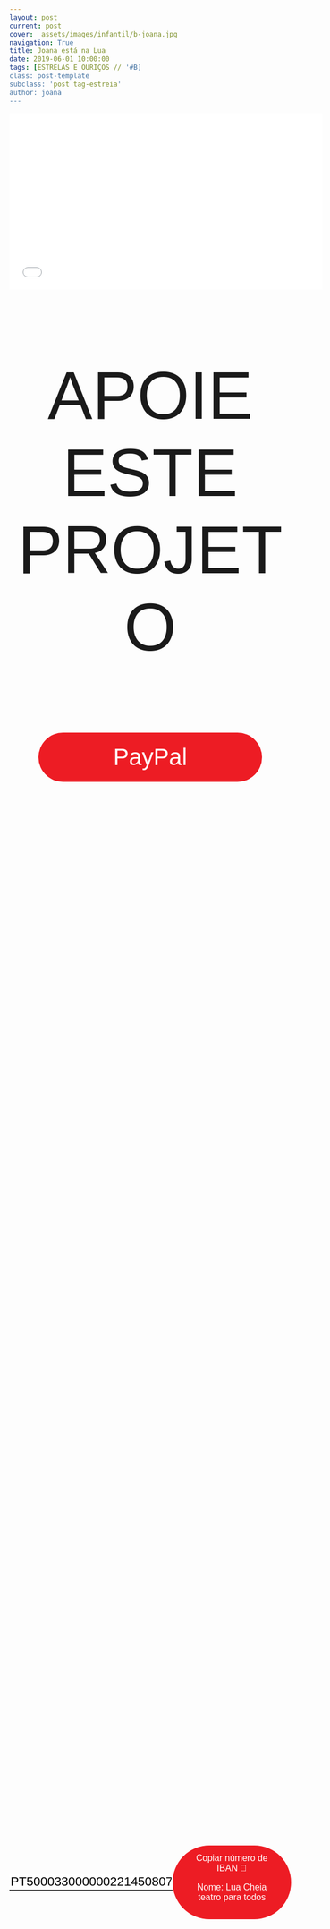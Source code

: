 ```yaml
---
layout: post
current: post
cover:  assets/images/infantil/b-joana.jpg
navigation: True
title: Joana está na Lua
date: 2019-06-01 10:00:00
tags: [ESTRELAS E OURIÇOS // '#B]
class: post-template
subclass: 'post tag-estreia'
author: joana
---
```


<!-- warning: keep the content after the ? in the link, for autoplay -->
<iframe width="560" height="315" src=" ------- ?rel=0&amp;autoplay=1&amp;controls=0&amp;showinfo=0" frameborder="0" allow="accelerometer; autoplay; encrypted-media; gyroscope; picture-in-picture" allowfullscreen></iframe>



<!-- CSS code for some personalization -->
<style>
    .button {
      margin: auto;  
      display: block;
      border-radius: 70px;
      background-color: #ED1C24;
      border: none;
      color: #FFFFFF;
      text-align: center;
      font-family: "Verdana", sans-serif;
      font-size: 2.6rem;
      padding: 20px;
      width: 25rem;
      transition: all 0.5s;
      cursor: pointer;
    }
    
    .button span {
      cursor: pointer;
      display: inline-block;
      position: relative;
      transition: 0.5s;
    }
    
    .button span:after {
      content: '\00bb';
      position: absolute;
      opacity: 0;
      top: 0;
      right: -20px;
      transition: 0.5s;
    }
    
    .button:hover span {
      padding-right: 25px;
    }
    
    .button:hover span:after {
      opacity: 1;
      right: 0;
       display: inline-block;
    }


    .apoia {
        font-family: "Avant Garde", Avantgarde, "Century Gothic", CenturyGothic, "AppleGothic", sans-serif;
        font-size: 3vmax;
        text-align: center;
        text-transform: uppercase;
        text-rendering: optimizeLegibility;
    }


    .iban{
      margin: auto;  
      text-align: center;
      font-family: "Verdana", sans-serif;
      font-size: 1.8rem;
      padding-top: 2rem;
    }

    .btn {
      border: none;
      background-color: inherit;
      padding: 14px 28px;
      font-size: 16px;
      cursor: pointer;
      display: inline-block;
      font-family: "Verdana", sans-serif;
      border-radius: 70px;
    }

    .btn:hover {background: #454545;}

    .success {color: green;}
    .info {color: dodgerblue;}
    .warning {color: orange;}
    .danger {color: red;}
    .default {color: black;}

    /* Blue */
    .info {
      color: white;
      background: #2196F3;
      background-color: #ED1C24;
      font-family: "Verdana", sans-serif;
    }

    .info:hover {
      background: #454545;
      color: white;
    }

    .no-outline:focus {
      outline: none;
    }

  .info_numbers{
    font-family: "Verdana", sans-serif;
    font-size: 1.4rem;
  }
    
    .centerthat{
      height: 100%;
      display: flex;
      align-items: center;
      justify-content: center;
    }

    input {
      border-top-style: hidden;
      border-right-style: hidden;
      border-left-style: hidden;
      border-bottom-style: groove;
    }

</style>

<!-- JAVASCRIPT functions for autocopying text-->
<script>
function myFunction() {
  /* Get the text field */
  var copyText = document.getElementById("myInput");

  /* Select the text field */
  copyText.select();
  copyText.setSelectionRange(0, 99999); /*For mobile devices*/

  /* Copy the text inside the text field */
  document.execCommand("copy");

  // /* Alert the copied text */
  // alert("Copied the text: " + copyText.value);
}
function myFunction2() {
  /* Get the text field */
  var copyText = document.getElementById("myInput2");

  /* Select the text field */
  copyText.select();
  copyText.setSelectionRange(0, 99999); /*For mobile devices*/

  /* Copy the text inside the text field */
  document.execCommand("copy");

  // /* Alert the copied text */
  // alert("Copied the text: " + copyText.value);
}
</script>




<div class="center">
    <p class = "apoia">APOIE ESTE PROJETO</p> 
    <button class="button" onclick="window.location.href = 'https://www.paypal.com/cgi-bin/webscr?cmd=_s-xclick&hosted_button_id=6M3EYZJ46GX8C&source=url';"><span>PayPal </span></button> 
<br>
<div class = "centerthat">
  <!-- The text field -->
  <input type="text" class="no-outline info_numbers" value="PT50003300000022145080705" id="myInput"> 
  <!-- The button used to copy the text -->
  <button class="btn info"  onclick="myFunction()">Copiar número de IBAN 🏧<br />

  Nome: Lua Cheia teatro para todos </button>
</div>
<br>
<br>

<div class = "centerthat"> 
  <!-- The text field -->
  <input type="text" class="no-outline info_numbers" value="938018777" id="myInput2">
  <!-- The button used to copy the text -->
  <button class="btn info" onclick="myFunction2()">Copiar número de MBWAY 📲</button>
</div>

<br>


"Joana está na Lua" conta as aventuras de uma pequena menina que, pelos poderes de uma máquina mágica e após múltiplas aventuras, se torna cada vez mais pequena até encontrar o mundo das miniaturas. Uma história que nasce no teatro, eterniza-se no livro e se recria num conto animado mantendo sempre a sua essência: o jogo do sonho e do grande e pequeno em permanente movimento. 


Com Ana Enes e Maria João Trindade
Ilustrações de Danuta Wojciechowska e Inês do Carmo


## LUA CHEIA teatro para todos
É uma companhia profissional que nasce em 1996, em Lisboa. Em 1998 constitui-se como associação cultural, tendo como objetivo criar e produzir espetáculos teatrais, assim como ações de animação cultural.
Desenvolve a criação artística numa articulação constante entre ator, objeto e marioneta, criando uma relação transversal com todas as áreas de expressão artística. 

Com um trabalho direcionado à infância, "teatro para todos" quer dizer que se dirige a um público alargado, que inclua igualmente jovens e adultos. 

Desde 2015 dinamiza a CASA DO CORETO, uma antiga serralharia transformada num espaço cultural em parceria com a Junta de Freguesia de Carnide. Mantém uma programação regular com espetáculos de teatro e marionetas, intercâmbios e acolhimentos de companhias nacionais e internacionais, oficinas artísticas, exposições temporárias e projetos comunitários.

No sentido da marca de identidade da Casa do Coreto e de fidelização de público aposta no desenvolvimento de dois projetos de cariz anual – Cucu! espetáculos para bebés, que assume o formato de Festival e reúne diferentes propostas de sensibilização às artes desde a primeira infância; e Gargalhadas na Lua, Mostra Internacional de Humor e Comicidade.


### Segue a Lua Cheia
* Site: <a href="https://www.luacheia.pt">https://www.luacheia.pt</a>
* Facebook: <a href="https://www.facebook.com/LuaCheiapt/">https://www.facebook.com/LuaCheiapt/</a>


# Com o apoio de Estrelas & Ouriços

